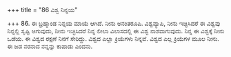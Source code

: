 +++
title = "86 ವಿಶ್ವ ನಿನ್ನಯ"

+++
86. ಈ ಬ್ರಹ್ಮಾಂಡ ನಿನ್ನಯ ಮಾಯೆ ಆಗಿದೆ. ನೀನು ಅನಂತರೂಪಿ. ವಿಶ್ವವ್ಯಾಪಿ, ನೀನು ಇಚ್ಛಿಸಿದರೆ ಈ ವಿಶ್ವವು ನಿನ್ನಲ್ಲಿ ಸೃಷ್ಟಿ ಆಗುವುದು, ನೀನು ಇಚ್ಛಿಸಿದರೆ ನಿನ್ನ ಲೀಲಾ ವಿಲಾಸದಲ್ಲಿ ಈ ವಿಶ್ವ ನಾಶವಾಗುವುದು. ನಿನ್ನ ಈ ವಿಶ್ವಕ್ಕೆ ನೀನು ಒಡೆಯ. ಈ ವಿಶ್ವದ ರಕ್ಷಣೆ ನಿನಗೆ ಸೇರಿದ್ದು. ವಿಶ್ವದ ಎಲ್ಲಾ ಕ್ರಿಯೆಗಳು ನಿನ್ನವೆ. ವಿಶ್ವದ ಎಲ್ಲ ಕ್ರಿಯೆಗಳ ಮೂಲ ನೀನು. ಈ ಜಡ ನರನಾದ ನನ್ನನ್ನು ಕಾಪಾಡು ಎಂದನು.